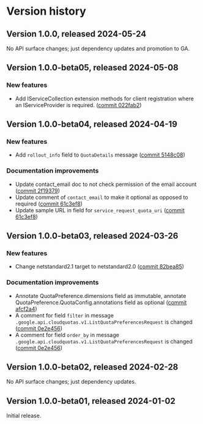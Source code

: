 # Version history

## Version 1.0.0, released 2024-05-24

No API surface changes; just dependency updates and promotion to GA.

## Version 1.0.0-beta05, released 2024-05-08

### New features

- Add IServiceCollection extension methods for client registration where an IServiceProvider is required. ([commit 022fab2](https://github.com/googleapis/google-cloud-dotnet/commit/022fab203f28fb9c608972af7f8b83f571ae5694))

## Version 1.0.0-beta04, released 2024-04-19

### New features

- Add `rollout_info` field to `QuotaDetails` message ([commit 5148c08](https://github.com/googleapis/google-cloud-dotnet/commit/5148c089b407d0ac8e7e2bc2e0b4e73a7630ced8))

### Documentation improvements

- Update contact_email doc to not check permission of the email account ([commit 2f19379](https://github.com/googleapis/google-cloud-dotnet/commit/2f193795dd1daaba3ad6dd1f0f6b0c20c6597e6a))
- Update comment of `contact_email` to make it optional as opposed to required ([commit 61c3ef8](https://github.com/googleapis/google-cloud-dotnet/commit/61c3ef87fcac02762a218f56ab2a176f64be7d29))
- Update sample URL in field for `service_request_quota_uri` ([commit 61c3ef8](https://github.com/googleapis/google-cloud-dotnet/commit/61c3ef87fcac02762a218f56ab2a176f64be7d29))

## Version 1.0.0-beta03, released 2024-03-26

### New features

- Change netstandard2.1 target to netstandard2.0 ([commit 82bea85](https://github.com/googleapis/google-cloud-dotnet/commit/82bea850661975b9750ac30753528cc9d2e05240))

### Documentation improvements

- Annotate QuotaPreference.dimensions field as immutable, annotate QuotaPreference.QuotaConfig.annotations field as optional ([commit afcf2a4](https://github.com/googleapis/google-cloud-dotnet/commit/afcf2a4837cc0b0adfb7602cbd3313677d8d52e5))
- A comment for field `filter` in message `.google.api.cloudquotas.v1.ListQuotaPreferencesRequest` is changed ([commit 0e2e456](https://github.com/googleapis/google-cloud-dotnet/commit/0e2e4568ea884b2ded993c26e1189185c0181344))
- A comment for field `order_by` in message `.google.api.cloudquotas.v1.ListQuotaPreferencesRequest` is changed ([commit 0e2e456](https://github.com/googleapis/google-cloud-dotnet/commit/0e2e4568ea884b2ded993c26e1189185c0181344))

## Version 1.0.0-beta02, released 2024-02-28

No API surface changes; just dependency updates.

## Version 1.0.0-beta01, released 2024-01-02

Initial release.
